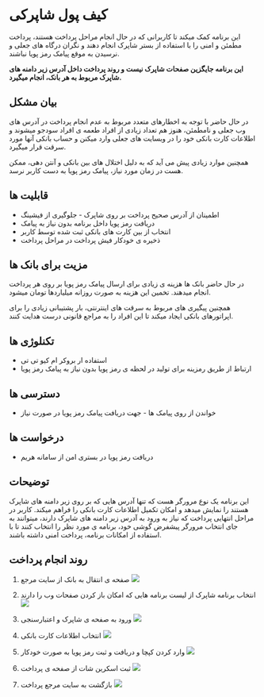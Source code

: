 # کیف پول شاپرکی
این برنامه کمک میکند تا کاربرانی که در حال انجام مراحل پرداخت هستند، پرداخت مطمئن و امنی را با استفاده از بستر شاپرک انجام دهند و نگران درگاه های جعلی و نرسیدن به موقع پیامک رمز پویا نباشند.

**این برنامه جایگزین صفحات شاپرک نیست و روند پرداخت داخل آدرس  زیر دامنه های شاپرک مربوط به هر بانک، انجام میگیرد.**

## بیان مشکل

در حال حاضر با توجه به اخطارهای متعدد مربوط به عدم انجام پرداخت در آدرس های وب جعلی و نامطمئن، هنوز هم تعداد زیادی از افراد طعمه ی افراد سودجو میشوند و اطلاعات کارت بانکی خود را در وبسایت های جعلی وارد میکنن و حساب بانکی آنها مورد سرقت قرار میگیرد.

همچنین موارد زیادی پیش می آید که به دلیل اختلال های بین بانکی و آنتن دهی، ممکن هست در زمان مورد نیاز، پیامک رمز پویا به دست کاربر نرسد.


## قابلیت ها
- اطمینان از آدرس صحیح پرداخت بر روی شاپرک - جلوگیری از فیشینگ
- دریافت رمز پویا داخل برنامه بدون نیاز به پیامک
- انتخاب از بین کارت های بانکی ثبت شده توسط کاربر
- ذخیره ی خودکار فیش پرداخت در مراحل پرداخت

## مزیت برای بانک ها

در حال حاضر بانک ها هزینه ی زیادی برای ارسال پیامک رمز پویا بر روی هر پرداخت انجام میدهند.
تخمین این هزینه به صورت روزانه میلیاردها تومان میشود.

همچنین پیگیری های مربوط به سرقت های اینترنتی، بار پشتیبانی زیادی را برای اپراتورهای بانکی ایجاد میکند تا این افراد را به مراجع قانونی درست هدایت کنند.

## تکنلوژی ها
- استفاده ار بروکر ام کیو تی تی
- ارتباط از طریق رمزینه برای تولید در لحظه ی رمز پویا بدون نیاز به پیامک رمز پویا

## دسترسی ها
- خواندن از روی پیامک ها - جهت دریافت پیامک رمز پویا در صورت نیاز

## درخواست ها
- دریافت رمز پویا در بستری امن از سامانه هریم


## توضیحات
این برنامه یک نوع مرورگر هست که تنها آدرس هایی که بر روی زیر دامنه های شاپرک هستند را نمایش میدهد و امکان تکمیل اطلاعات کارت بانکی را فراهم میکند. 
کاربر در مراحل انتهایی پرداخت که نیاز به ورود به آدرس زیر دامنه های شاپرک دارند، میتوانند به جای انتخاب مرورگر پیشفرض گوشی خود، برنامه ی مورد نظر را انتخاب کنند تا با استفاده از امکانات برنامه، پرداخت امنی داشته باشند.

## روند انجام پرداخت

1. صفحه ی انتقال به بانک از سایت مرجع
![](images/step1.jpg?raw=true)

2. انتخاب برنامه شاپرک از لیست برنامه هایی که امکان باز کردن صفحات وب را دارند
![](images/step2.jpg?raw=true)

3. ورود به صفحه ی شاپرک و اعتبارسنجی
![](images/step3.jpg?raw=true)

4. انتخاب اطلاعات کارت بانکی
![](images/step4.jpg?raw=true)

5. وارد کردن کپچا و دریافت و ثبت رمز پویا به صورت خودکار
![](images/step5.jpg?raw=true)

6. ثبت اسکرین شات از صفحه ی پرداخت
![](images/step6.jpg?raw=true)

7. بازگشت به سایت مرجع پرداخت 
![](images/step7.jpg?raw=true)

